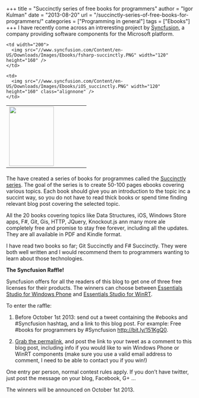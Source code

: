 +++
title = "Succinctly series of free books for programmers"
author = "Igor Kulman"
date = "2013-08-20"
url = "/succinctly-series-of-free-books-for-programmers/"
categories = ["Programming in general"]
tags = ["Ebooks"]
+++
I have recently come across an intreresting project by [Syncfusion][1], a company providing software components for the Microsoft platform. 

<table style="margin-bottom:20px;">
  <tr>
    <td width="200">
      <img src="//www.syncfusion.com/Content/en-US/Downloads/Images/Ebooks/git_img.PNG" width="120" height="160" />
    </td>
    
    <td width="200">
      <img src="//www.syncfusion.com/Content/en-US/Downloads/Images/Ebooks/fsharp-succinctly.PNG" width="120" height="160" />
    </td>
    
    <td>
      <img src="//www.syncfusion.com/Content/en-US/Downloads/Images/Ebooks/iOS_succinctly.PNG" width="120" height="160" class="alignnone" />
    </td>
  </tr>
</table>

The have created a series of books for programmes called the [Succinctly series][2]. The goal of the series is to create 50-100 pages ebooks covering various topics. Each book should give you an introduction to the topic inc a succint way, so you do not have to read thick books or spend time finding relevant blog post covering the selected topic. 

All the 20 books covering topics like Data Structures, iOS, Windows Store apps, F#, Git, Gis, HTTP, JQuery, Knockout.js ann many more ale completely free and promise to stay free forever, including all the updates. They are all available in PDF and Kindle format.

<!--more-->

I have read two books so far; Git Succinctly and F# Succinctly. They were both well written and I would recommend them to programmers wanting to learn about those technologies.

**The Syncfusion Raffle!**

Syncfusion offers for all the readers of this blog to get one of three free licenses for their products. The winners can choose between [Essentials Studio for Windows Phone][3] and [Essentials Studio for WinRT][4].

To enter the raffle:

1. Before October 1st 2013: send out a tweet containing the #ebooks and #Syncfusion hashtag, and a link to this blog post. For example: Free #books for programmers by #Syncfusion http://bit.ly/151KgQ0. 

2. [Grab the permalink][5], and post the link to your tweet as a comment to this blog post, including info if you would like to win Windows Phone or WinRT components (make sure you use a valid email address to comment, I need to be able to contact you if you win!)

One entry per person, normal contest rules apply. If you don’t have twitter, just post the message on your blog, Facebook, G+ … 

The winners will be announced on October 1st 2013.

 [1]: http://www.syncfusion.com?UTM_medium=kulmanblogreview
 [2]: http://www.syncfusion.com/resources/techportal/ebooks?UTM_medium=kulmanblogreview
 [3]: http://www.syncfusion.com/products/windows-phone?UTM_medium=kulmanblogreview
 [4]: http://www.syncfusion.com/products/winrt?UTM_medium=kulmanblogreview
 [5]: https://support.twitter.com/entries/80586-how-to-link-directly-to-an-individual-tweet
